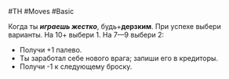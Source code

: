 #TH #Moves #Basic 

Когда ты ***играешь жестко***, будь+**дерзким**. При успехе выбери варианты. На 10+ выбери 1. На 7—9 выбери 2: 
- Получи +1 палево.
- Ты заработал себе нового врага; запиши его в кредиторы. 
- Получи -1 к следующему броску.